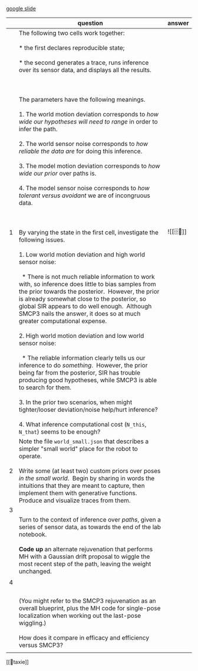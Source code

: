 [google slide](https://docs.google.com/presentation/d/14dv2N5HC-3Qt6_YTb2iK1zq44gE8xGlvO2GWLLB6gk0/edit?slide=id.g34c471f0de7_0_43#slide=id.g34c471f0de7_0_43)


|     | question                                                                                                                                                                                                                                                                                                                                                                                                                                                                                                                                                                                                                                                                                                                                                                                                                                                                                                                                                                                                                                                                                                                                                                                                                                                                                                                                                                                                                                                                                                                                                                                                                                                                                             | answer     |
| --- | ---------------------------------------------------------------------------------------------------------------------------------------------------------------------------------------------------------------------------------------------------------------------------------------------------------------------------------------------------------------------------------------------------------------------------------------------------------------------------------------------------------------------------------------------------------------------------------------------------------------------------------------------------------------------------------------------------------------------------------------------------------------------------------------------------------------------------------------------------------------------------------------------------------------------------------------------------------------------------------------------------------------------------------------------------------------------------------------------------------------------------------------------------------------------------------------------------------------------------------------------------------------------------------------------------------------------------------------------------------------------------------------------------------------------------------------------------------------------------------------------------------------------------------------------------------------------------------------------------------------------------------------------------------------------------------------------------- | ---------- |
| 1   | The following two cells work together:<br><br>* the first declares reproducible state;<br><br>* the second generates a trace, runs inference over its sensor data, and displays all the results.<br><br>  <br><br>The parameters have the following meanings.<br><br>1. The world motion deviation corresponds to *how wide our hypotheses will need to range* in order to infer the path.<br><br>2. The world sensor noise corresponds to *how reliable the data are* for doing this inference.<br><br>3. The model motion deviation corresponds to *how wide our prior* over paths is.<br><br>4. The model sensor noise corresponds to *how tolerant versus avoidant* we are of incongruous data.<br><br>  <br><br>By varying the state in the first cell, investigate the following issues. <br><br>1. Low world motion deviation and high world sensor noise:<br><br>  * There is not much reliable information to work with, so inference does little to bias samples from the prior towards the posterior.  However, the prior is already somewhat close to the posterior, so global SIR appears to do well enough.  Although SMCP3 nails the answer, it does so at much greater computational expense.<br><br>2. High world motion deviation and low world sensor noise:<br><br>  * The reliable information clearly tells us our inference to do *something*.  However, the prior being far from the posterior, SIR has trouble producing good hypotheses, while SMCP3 is able to search for them.<br><br>3. In the prior two scenarios, when might tighter/looser deviation/noise help/hurt inference?<br><br>4. What inference computational cost (`N_this`, `N_that`) seems to be enough? | ![[🗄️🤖]] |
| 2   | Note the file `world_small.json` that describes a simpler "small world" place for the robot to operate.<br><br>Write some (at least two) custom priors over poses *in the small world*.  Begin by sharing in words the intuitions that they are meant to capture, then implement them with generative functions.  Produce and visualize traces from them.                                                                                                                                                                                                                                                                                                                                                                                                                                                                                                                                                                                                                                                                                                                                                                                                                                                                                                                                                                                                                                                                                                                                                                                                                                                                                                                                            |            |
| 3   |                                                                                                                                                                                                                                                                                                                                                                                                                                                                                                                                                                                                                                                                                                                                                                                                                                                                                                                                                                                                                                                                                                                                                                                                                                                                                                                                                                                                                                                                                                                                                                                                                                                                                                      |            |
| 4   | Turn to the context of inference over *paths*, given a series of sensor data, as towards the end of the lab notebook.  <br><br>**Code up** an alternate rejuvenation that performs MH with a Gaussian drift proposal to wiggle the most recent step of the path, leaving the weight unchanged.  <br><br>  <br><br>(You might refer to the SMCP3 rejuvenation as an overall blueprint, plus the MH code for single-pose localization when working out the last-pose wiggling.)  <br><br>How does it compare in efficacy and efficiency versus SMCP3?                                                                                                                                                                                                                                                                                                                                                                                                                                                                                                                                                                                                                                                                                                                                                                                                                                                                                                                                                                                                                                                                                                                                                  |            |
|     |                                                                                                                                                                                                                                                                                                                                                                                                                                                                                                                                                                                                                                                                                                                                                                                                                                                                                                                                                                                                                                                                                                                                                                                                                                                                                                                                                                                                                                                                                                                                                                                                                                                                                                      |            |

[[🚕taxie]]